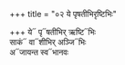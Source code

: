 +++
title = "०२ ये पृषतीभिरृष्टिभिः"

+++
ये᳓ पृ᳓षतीभिर् ऋष्टि᳓भिः  
साकं᳓ वा᳓शीभिर् अञ्जि᳓भिः  
अ᳓जायन्त स्व᳓भानवः